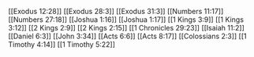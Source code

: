 [[Exodus 12:28]]
[[Exodus 28:3]]
[[Exodus 31:3]]
[[Numbers 11:17]]
[[Numbers 27:18]]
[[Joshua 1:16]]
[[Joshua 1:17]]
[[1 Kings 3:9]]
[[1 Kings 3:12]]
[[2 Kings 2:9]]
[[2 Kings 2:15]]
[[1 Chronicles 29:23]]
[[Isaiah 11:2]]
[[Daniel 6:3]]
[[John 3:34]]
[[Acts 6:6]]
[[Acts 8:17]]
[[Colossians 2:3]]
[[1 Timothy 4:14]]
[[1 Timothy 5:22]]
